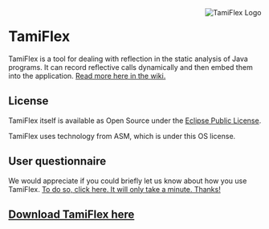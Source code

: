 <img style="float: right" src="https://raw.githubusercontent.com/wiki/secure-software-engineering/tamiflex/logo.png" alt="TamiFlex Logo">

# TamiFlex

TamiFlex is a tool for dealing with reflection in the static analysis of Java programs. It can record reflective calls dynamically and then embed them into the application.
[Read more here in the wiki.](https://github.com/secure-software-engineering/tamiflex/wiki)

## License

TamiFlex itself is available as Open Source under the [Eclipse Public License](https://www.eclipse.org/legal/epl-v10.html).

TamiFlex uses technology from ASM, which is under this OS license.

## User questionnaire

We would appreciate if you could briefly let us know about how you use TamiFlex. 
[To do so, click here. It will only take a minute. Thanks!](https://spreadsheets.google.com/spreadsheet/viewform?formkey=dHdkbVM1ZW5kRHZPZzZ4a2otRUNmZnc6MQ) 

## [Download TamiFlex here](https://github.com/secure-software-engineering/tamiflex/releases)
